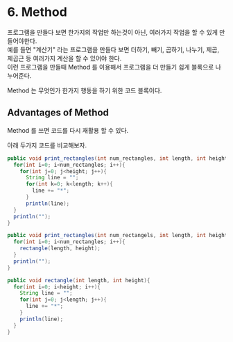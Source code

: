 # 6. Method

프로그램을 만들다 보면 한가지의 작업만 하는것이 아닌, 여러가지 작업을 할 수 있게 만들어야한다.  
예를 들면 "계산기" 라는 프로그램을 만들다 보면 더하기, 빼기, 곱하기, 나누기, 제곱, 제곱근 등 여러가지 계산을 할 수 있어야 한다.  
이런 프로그램을 만들때 Method 를 이용해서 프로그램을 더 만들기 쉽게 블록으로 나누어준다.

Method 는 무엇인가 한가지 행동을 하기 위한 코드 블록이다.

## Advantages of Method

Method 를 쓰면 코드를 다시 재활용 할 수 있다.

아래 두가지 코드를 비교해보자.

```java
public void print_rectangles(int num_rectangles, int length, int height){
  for(int i=0; i<num_rectangles; i++){
    for(int j=0; j<height; j++){
      String line = "";
      for(int k=0; k<length; k++){
        line += "*";
      }
      println(line);
  }
  println("");
}
```

```java
public void print_rectangles(int num_rectangels, int length, int height){
  for(int i=0; i<num_rectangles; i++){
    rectangle(length, height);
  }
  println("");
}

public void rectangle(int length, int height){
  for(int i=0; i<height; i++){
    String line = "";
    for(int j=0; j<length; j++){
      line += "*";
    }
    println(line);
  }
}
```

